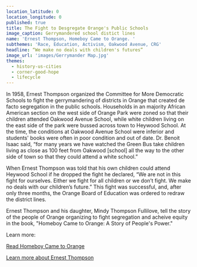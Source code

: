 ```yaml
---
location_latitude: 0
location_longitude: 0
published: true
title: The Fight to Desgregate Orange's Public Schools
image_caption: Gerrymandered school distict lines
name: 'Ernest Thompson, Homeboy Came to Orange. '
subthemes: 'Race, Education, Activism, Oakwood Avenue, CRG'
headline: “We make no deals with children's futures”
image_url: 'images/Gerrymander Map.jpg'
themes:
  - history-us-cities
  - corner-good-hope
  - lifecycle
---
```

In 1958, Ernest Thompson organized the Committee for More Democratic Schools to fight the gerrymandering of districts in Orange that created de facto segregation in the public schools. Households in an majority African American section on the west side of Orange Park were zoned so that their children attended Oakwood Avenue School, while white children living on the east side of the park were bussed across town to Heywood School. At the time, the conditions at Oakwood Avenue School were inferior and students' books were often in poor condition and out of date. Dr. Benoit Isaac said, “for many years we have watched the Green Bus take children living as close as 100 feet from Oakwood [school] all the way to the other side of town so that they could attend a white school.” 

When Ernest Thompson was told that his own children could attend Heywood School if he dropped the fight he declared, “We are not in this fight for ourselves. Either we fight for all children or we don’t fight. We make no deals with our children’s future.” This fight was successful, and, after only three months, the Orange Board of Education was ordered to redraw the district lines.  

Ernest Thompson and his daughter, Mindy Thompson Fullilove, tell the story of the people of Orange organizing to fight segregation and acheive equity in the book, "Homeboy Came to Orange: A Story of People's Power."

Learn more:  

[Read Homeboy Came to Orange](https://docuzilla.github.io/23-hazel-lemke/00b46f5isrnw-homeboy-came-to-orange-a-story-of-people-s-power.pdf)

[Learn more about Ernest Thompson](http://www.universityoforange.org/newsite/homeboy-came-to-orange)


